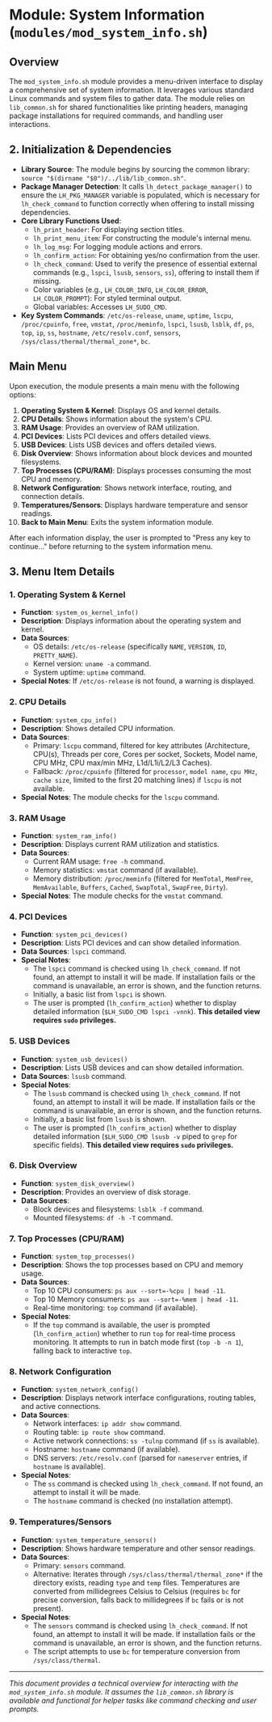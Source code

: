 <!--
File: docs/mod_system_info.md
Copyright (c) 2025 wuldorf
SPDX-License-Identifier: MIT

This project is part of the 'little-linux-helper' collection.
Licensed under the MIT License. See the LICENSE file in the project root for more information.
-->

# Module: System Information (`modules/mod_system_info.sh`)

## Overview

The `mod_system_info.sh` module provides a menu-driven interface to display a comprehensive set of system information. It leverages various standard Linux commands and system files to gather data. The module relies on `lib_common.sh` for shared functionalities like printing headers, managing package installations for required commands, and handling user interactions.

## 2. Initialization & Dependencies
*   **Library Source**: The module begins by sourcing the common library: `source "$(dirname "$0")/../lib/lib_common.sh"`.
*   **Package Manager Detection**: It calls `lh_detect_package_manager()` to ensure the `LH_PKG_MANAGER` variable is populated, which is necessary for `lh_check_command` to function correctly when offering to install missing dependencies.
*   **Core Library Functions Used**:
    *   `lh_print_header`: For displaying section titles.
    *   `lh_print_menu_item`: For constructing the module's internal menu.
    *   `lh_log_msg`: For logging module actions and errors.
    *   `lh_confirm_action`: For obtaining yes/no confirmation from the user.
    *   `lh_check_command`: Used to verify the presence of essential external commands (e.g., `lspci`, `lsusb`, `sensors`, `ss`), offering to install them if missing.
    *   Color variables (e.g., `LH_COLOR_INFO`, `LH_COLOR_ERROR`, `LH_COLOR_PROMPT`): For styled terminal output.
    *   Global variables: Accesses `LH_SUDO_CMD`.
*   **Key System Commands**: `/etc/os-release`, `uname`, `uptime`, `lscpu`, `/proc/cpuinfo`, `free`, `vmstat`, `/proc/meminfo`, `lspci`, `lsusb`, `lsblk`, `df`, `ps`, `top`, `ip`, `ss`, `hostname`, `/etc/resolv.conf`, `sensors`, `/sys/class/thermal/thermal_zone*`, `bc`.


## Main Menu

Upon execution, the module presents a main menu with the following options:

1.  **Operating System & Kernel**: Displays OS and kernel details.
2.  **CPU Details**: Shows information about the system's CPU.
3.  **RAM Usage**: Provides an overview of RAM utilization.
4.  **PCI Devices**: Lists PCI devices and offers detailed views.
5.  **USB Devices**: Lists USB devices and offers detailed views.
6.  **Disk Overview**: Shows information about block devices and mounted filesystems.
7.  **Top Processes (CPU/RAM)**: Displays processes consuming the most CPU and memory.
8.  **Network Configuration**: Shows network interface, routing, and connection details.
9.  **Temperatures/Sensors**: Displays hardware temperature and sensor readings.
0.  **Back to Main Menu**: Exits the system information module.

After each information display, the user is prompted to "Press any key to continue..." before returning to the system information menu.

## 3. Menu Item Details

### 1. Operating System & Kernel

*   **Function**: `system_os_kernel_info()`
*   **Description**: Displays information about the operating system and kernel.
*   **Data Sources**:
    *   OS details: `/etc/os-release` (specifically `NAME`, `VERSION`, `ID`, `PRETTY_NAME`).
    *   Kernel version: `uname -a` command.
    *   System uptime: `uptime` command.
*   **Special Notes**: If `/etc/os-release` is not found, a warning is displayed.

### 2. CPU Details

*   **Function**: `system_cpu_info()`
*   **Description**: Shows detailed CPU information.
*   **Data Sources**:
    *   Primary: `lscpu` command, filtered for key attributes (Architecture, CPU(s), Threads per core, Cores per socket, Sockets, Model name, CPU MHz, CPU max/min MHz, L1d/L1i/L2/L3 Caches).
    *   Fallback: `/proc/cpuinfo` (filtered for `processor`, `model name`, `cpu MHz`, `cache size`, limited to the first 20 matching lines) if `lscpu` is not available.
*   **Special Notes**: The module checks for the `lscpu` command.

### 3. RAM Usage

*   **Function**: `system_ram_info()`
*   **Description**: Displays current RAM utilization and statistics.
*   **Data Sources**:
    *   Current RAM usage: `free -h` command.
    *   Memory statistics: `vmstat` command (if available).
    *   Memory distribution: `/proc/meminfo` (filtered for `MemTotal`, `MemFree`, `MemAvailable`, `Buffers`, `Cached`, `SwapTotal`, `SwapFree`, `Dirty`).
*   **Special Notes**: The module checks for the `vmstat` command.

### 4. PCI Devices

*   **Function**: `system_pci_devices()`
*   **Description**: Lists PCI devices and can show detailed information.
*   **Data Sources**: `lspci` command.
*   **Special Notes**:
    *   The `lspci` command is checked using `lh_check_command`. If not found, an attempt to install it will be made. If installation fails or the command is unavailable, an error is shown, and the function returns.
    *   Initially, a basic list from `lspci` is shown.
    *   The user is prompted (`lh_confirm_action`) whether to display detailed information (`$LH_SUDO_CMD lspci -vnnk`). **This detailed view requires `sudo` privileges.**

### 5. USB Devices

*   **Function**: `system_usb_devices()`
*   **Description**: Lists USB devices and can show detailed information.
*   **Data Sources**: `lsusb` command.
*   **Special Notes**:
    *   The `lsusb` command is checked using `lh_check_command`. If not found, an attempt to install it will be made. If installation fails or the command is unavailable, an error is shown, and the function returns.
    *   Initially, a basic list from `lsusb` is shown.
    *   The user is prompted (`lh_confirm_action`) whether to display detailed information (`$LH_SUDO_CMD lsusb -v` piped to `grep` for specific fields). **This detailed view requires `sudo` privileges.**

### 6. Disk Overview

*   **Function**: `system_disk_overview()`
*   **Description**: Provides an overview of disk storage.
*   **Data Sources**:
    *   Block devices and filesystems: `lsblk -f` command.
    *   Mounted filesystems: `df -h -T` command.

### 7. Top Processes (CPU/RAM)

*   **Function**: `system_top_processes()`
*   **Description**: Shows the top processes based on CPU and memory usage.
*   **Data Sources**:
    *   Top 10 CPU consumers: `ps aux --sort=-%cpu | head -11`.
    *   Top 10 Memory consumers: `ps aux --sort=-%mem | head -11`.
    *   Real-time monitoring: `top` command (if available).
*   **Special Notes**:
    *   If the `top` command is available, the user is prompted (`lh_confirm_action`) whether to run `top` for real-time process monitoring. It attempts to run in batch mode first (`top -b -n 1`), falling back to interactive `top`.

### 8. Network Configuration

*   **Function**: `system_network_config()`
*   **Description**: Displays network interface configurations, routing tables, and active connections.
*   **Data Sources**:
    *   Network interfaces: `ip addr show` command.
    *   Routing table: `ip route show` command.
    *   Active network connections: `ss -tulnp` command (if `ss` is available).
    *   Hostname: `hostname` command (if available).
    *   DNS servers: `/etc/resolv.conf` (parsed for `nameserver` entries, if `hostname` is available).
*   **Special Notes**:
    *   The `ss` command is checked using `lh_check_command`. If not found, an attempt to install it will be made.
    *   The `hostname` command is checked (no installation attempt).

### 9. Temperatures/Sensors

*   **Function**: `system_temperature_sensors()`
*   **Description**: Shows hardware temperature and other sensor readings.
*   **Data Sources**:
    *   Primary: `sensors` command.
    *   Alternative: Iterates through `/sys/class/thermal/thermal_zone*` if the directory exists, reading `type` and `temp` files. Temperatures are converted from millidegrees Celsius to Celsius (requires `bc` for precise conversion, falls back to millidegrees if `bc` fails or is not present).
*   **Special Notes**:
    *   The `sensors` command is checked using `lh_check_command`. If not found, an attempt to install it will be made. If installation fails or the command is unavailable, an error is shown, and the function returns.
    *   The script attempts to use `bc` for temperature conversion from `/sys/class/thermal`.

---
*This document provides a technical overview for interacting with the `mod_system_info.sh` module. It assumes the `lib_common.sh` library is available and functional for helper tasks like command checking and user prompts.*